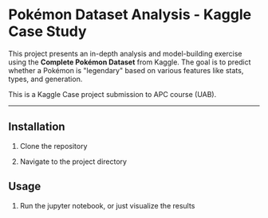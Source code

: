 # Pokémon Dataset Analysis - Kaggle Case Study

This project presents an in-depth analysis and model-building exercise using the **Complete Pokémon Dataset** from Kaggle. The goal is to predict whether a Pokémon is "legendary" based on various features like stats, types, and generation.

This is a Kaggle Case project submission to APC course (UAB).

---

## Installation

1. Clone the repository

2. Navigate to the project directory

## Usage

1. Run the jupyter notebook, or just visualize the results
